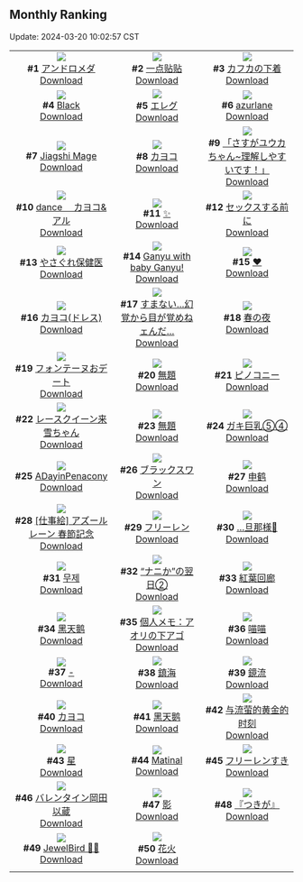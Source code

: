 ## Monthly Ranking
Update: 2024-03-20 10:02:57 CST

|      |      |      |
| :----: | :----: | :----: |
| ![](https://i.pixiv.re/c/240x480/img-master/img/2024/02/20/00/00/13/116215782_p0_master1200.jpg)<br>**#1** [アンドロメダ](https://www.pixiv.net/artworks/116215782)<br>[Download](https://i.pixiv.re/img-original/img/2024/02/20/00/00/13/116215782_p0.png) | ![](https://i.pixiv.re/c/240x480/img-master/img/2024/02/19/01/08/15/116190229_p0_master1200.jpg)<br>**#2** [一点贴贴](https://www.pixiv.net/artworks/116190229)<br>[Download](https://i.pixiv.re/img-original/img/2024/02/19/01/08/15/116190229_p0.jpg) | ![](https://i.pixiv.re/c/240x480/img-master/img/2024/02/20/16/58/11/116231216_p0_master1200.jpg)<br>**#3** [カフカの下着](https://www.pixiv.net/artworks/116231216)<br>[Download](https://i.pixiv.re/img-original/img/2024/02/20/16/58/11/116231216_p0.png) |
| ![](https://i.pixiv.re/c/240x480/img-master/img/2024/02/20/01/01/06/116217936_p0_master1200.jpg)<br>**#4** [Black](https://www.pixiv.net/artworks/116217936)<br>[Download](https://i.pixiv.re/img-original/img/2024/02/20/01/01/06/116217936_p0.jpg) | ![](https://i.pixiv.re/c/240x480/img-master/img/2024/02/20/17/16/54/116231594_p0_master1200.jpg)<br>**#5** [エレグ](https://www.pixiv.net/artworks/116231594)<br>[Download](https://i.pixiv.re/img-original/img/2024/02/20/17/16/54/116231594_p0.jpg) | ![](https://i.pixiv.re/c/240x480/img-master/img/2024/02/20/18/04/42/116232666_p0_master1200.jpg)<br>**#6** [azurlane](https://www.pixiv.net/artworks/116232666)<br>[Download](https://i.pixiv.re/img-original/img/2024/02/20/18/04/42/116232666_p0.jpg) |
| ![](https://i.pixiv.re/c/240x480/img-master/img/2024/02/20/22/50/20/116241088_p0_master1200.jpg)<br>**#7** [Jiagshi Mage](https://www.pixiv.net/artworks/116241088)<br>[Download](https://i.pixiv.re/img-original/img/2024/02/20/22/50/20/116241088_p0.png) | ![](https://i.pixiv.re/c/240x480/img-master/img/2024/02/20/13/58/50/116217669_p0_master1200.jpg)<br>**#8** [カヨコ](https://www.pixiv.net/artworks/116217669)<br>[Download](https://i.pixiv.re/img-original/img/2024/02/20/13/58/50/116217669_p0.jpg) | ![](https://i.pixiv.re/c/240x480/img-master/img/2024/02/20/20/22/40/116236284_p0_master1200.jpg)<br>**#9** [「さすがユウカちゃん~理解しやすいです！」](https://www.pixiv.net/artworks/116236284)<br>[Download](https://i.pixiv.re/img-original/img/2024/02/20/20/22/40/116236284_p0.png) |
| ![](https://i.pixiv.re/c/240x480/img-master/img/2024/02/20/12/00/02/116226576_p0_master1200.jpg)<br>**#10** [dance 　カヨコ&アル](https://www.pixiv.net/artworks/116226576)<br>[Download](https://i.pixiv.re/img-original/img/2024/02/20/12/00/02/116226576_p0.jpg) | ![](https://i.pixiv.re/c/240x480/img-master/img/2024/02/20/21/45/56/116238937_p0_master1200.jpg)<br>**#11** [✨](https://www.pixiv.net/artworks/116238937)<br>[Download](https://i.pixiv.re/img-original/img/2024/02/20/21/45/56/116238937_p0.png) | ![](https://i.pixiv.re/c/240x480/img-master/img/2024/02/20/21/15/30/116237956_p0_master1200.jpg)<br>**#12** [セックスする前に](https://www.pixiv.net/artworks/116237956)<br>[Download](https://i.pixiv.re/img-original/img/2024/02/20/21/15/30/116237956_p0.jpg) |
| ![](https://i.pixiv.re/c/240x480/img-master/img/2024/02/20/18/04/59/116232673_p0_master1200.jpg)<br>**#13** [やさぐれ保健医](https://www.pixiv.net/artworks/116232673)<br>[Download](https://i.pixiv.re/img-original/img/2024/02/20/18/04/59/116232673_p0.jpg) | ![](https://i.pixiv.re/c/240x480/img-master/img/2024/02/20/09/11/26/116224339_p0_master1200.jpg)<br>**#14** [Ganyu with baby Ganyu!](https://www.pixiv.net/artworks/116224339)<br>[Download](https://i.pixiv.re/img-original/img/2024/02/20/09/11/26/116224339_p0.png) | ![](https://i.pixiv.re/c/240x480/img-master/img/2024/02/20/00/00/19/116215826_p0_master1200.jpg)<br>**#15** [♥](https://www.pixiv.net/artworks/116215826)<br>[Download](https://i.pixiv.re/img-original/img/2024/02/20/00/00/19/116215826_p0.png) |
| ![](https://i.pixiv.re/c/240x480/img-master/img/2024/02/20/16/46/49/116231016_p0_master1200.jpg)<br>**#16** [カヨコ(ドレス)](https://www.pixiv.net/artworks/116231016)<br>[Download](https://i.pixiv.re/img-original/img/2024/02/20/16/46/49/116231016_p0.jpg) | ![](https://i.pixiv.re/c/240x480/img-master/img/2024/02/18/19/51/19/116178190_p0_master1200.jpg)<br>**#17** [すまない…幻覚から目が覚めねェんだ…](https://www.pixiv.net/artworks/116178190)<br>[Download](https://i.pixiv.re/img-original/img/2024/02/18/19/51/19/116178190_p0.png) | ![](https://i.pixiv.re/c/240x480/img-master/img/2024/02/20/00/29/47/116216989_p0_master1200.jpg)<br>**#18** [春の夜](https://www.pixiv.net/artworks/116216989)<br>[Download](https://i.pixiv.re/img-original/img/2024/02/20/00/29/47/116216989_p0.jpg) |
| ![](https://i.pixiv.re/c/240x480/img-master/img/2024/02/22/21/02/18/116294134_p0_master1200.jpg)<br>**#19** [フォンテーヌおデート](https://www.pixiv.net/artworks/116294134)<br>[Download](https://i.pixiv.re/img-original/img/2024/02/22/21/02/18/116294134_p0.jpg) | ![](https://i.pixiv.re/c/240x480/img-master/img/2024/02/19/02/24/23/116191877_p0_master1200.jpg)<br>**#20** [無題](https://www.pixiv.net/artworks/116191877)<br>[Download](https://i.pixiv.re/img-original/img/2024/02/19/02/24/23/116191877_p0.jpg) | ![](https://i.pixiv.re/c/240x480/img-master/img/2024/02/20/16/59/03/116231226_p0_master1200.jpg)<br>**#21** [ピノコニー](https://www.pixiv.net/artworks/116231226)<br>[Download](https://i.pixiv.re/img-original/img/2024/02/20/16/59/03/116231226_p0.jpg) |
| ![](https://i.pixiv.re/c/240x480/img-master/img/2024/02/20/00/00/04/116215730_p0_master1200.jpg)<br>**#22** [レースクイーン来雪ちゃん](https://www.pixiv.net/artworks/116215730)<br>[Download](https://i.pixiv.re/img-original/img/2024/02/20/00/00/04/116215730_p0.jpg) | ![](https://i.pixiv.re/c/240x480/img-master/img/2024/02/19/09/58/41/116197137_p0_master1200.jpg)<br>**#23** [無題](https://www.pixiv.net/artworks/116197137)<br>[Download](https://i.pixiv.re/img-original/img/2024/02/19/09/58/41/116197137_p0.png) | ![](https://i.pixiv.re/c/240x480/img-master/img/2024/02/19/08/00/03/116195783_p0_master1200.jpg)<br>**#24** [ガキ巨乳⑤④](https://www.pixiv.net/artworks/116195783)<br>[Download](https://i.pixiv.re/img-original/img/2024/02/19/08/00/03/116195783_p0.jpg) |
| ![](https://i.pixiv.re/c/240x480/img-master/img/2024/02/20/21/49/11/116239034_p0_master1200.jpg)<br>**#25** [ADayinPenacony](https://www.pixiv.net/artworks/116239034)<br>[Download](https://i.pixiv.re/img-original/img/2024/02/20/21/49/11/116239034_p0.png) | ![](https://i.pixiv.re/c/240x480/img-master/img/2024/02/21/00/00/11/116243424_p0_master1200.jpg)<br>**#26** [ブラックスワン](https://www.pixiv.net/artworks/116243424)<br>[Download](https://i.pixiv.re/img-original/img/2024/02/21/00/00/11/116243424_p0.jpg) | ![](https://i.pixiv.re/c/240x480/img-master/img/2024/02/20/00/01/11/116215975_p0_master1200.jpg)<br>**#27** [申鹤](https://www.pixiv.net/artworks/116215975)<br>[Download](https://i.pixiv.re/img-original/img/2024/02/20/00/01/11/116215975_p0.png) |
| ![](https://i.pixiv.re/c/240x480/img-master/img/2024/02/20/00/00/14/116215793_p0_master1200.jpg)<br>**#28** [[仕事絵] アズールレーン 春節記念](https://www.pixiv.net/artworks/116215793)<br>[Download](https://i.pixiv.re/img-original/img/2024/02/20/00/00/14/116215793_p0.jpg) | ![](https://i.pixiv.re/c/240x480/img-master/img/2024/02/19/10/35/55/116197663_p0_master1200.jpg)<br>**#29** [フリーレン](https://www.pixiv.net/artworks/116197663)<br>[Download](https://i.pixiv.re/img-original/img/2024/02/19/10/35/55/116197663_p0.jpg) | ![](https://i.pixiv.re/c/240x480/img-master/img/2024/02/20/03/49/27/116220812_p0_master1200.jpg)<br>**#30** […旦那様💋](https://www.pixiv.net/artworks/116220812)<br>[Download](https://i.pixiv.re/img-original/img/2024/02/20/03/49/27/116220812_p0.jpg) |
| ![](https://i.pixiv.re/c/240x480/img-master/img/2024/02/20/18/26/21/116233165_p0_master1200.jpg)<br>**#31** [무제](https://www.pixiv.net/artworks/116233165)<br>[Download](https://i.pixiv.re/img-original/img/2024/02/20/18/26/21/116233165_p0.png) | ![](https://i.pixiv.re/c/240x480/img-master/img/2024/02/19/17/20/19/116204171_p0_master1200.jpg)<br>**#32** [“ナニか”の翌日②](https://www.pixiv.net/artworks/116204171)<br>[Download](https://i.pixiv.re/img-original/img/2024/02/19/17/20/19/116204171_p0.jpg) | ![](https://i.pixiv.re/c/240x480/img-master/img/2024/02/20/00/00/16/116215803_p0_master1200.jpg)<br>**#33** [紅葉回廊](https://www.pixiv.net/artworks/116215803)<br>[Download](https://i.pixiv.re/img-original/img/2024/02/20/00/00/16/116215803_p0.png) |
| ![](https://i.pixiv.re/c/240x480/img-master/img/2024/02/20/18/48/01/116233662_p0_master1200.jpg)<br>**#34** [黑天鹅](https://www.pixiv.net/artworks/116233662)<br>[Download](https://i.pixiv.re/img-original/img/2024/02/20/18/48/01/116233662_p0.jpg) | ![](https://i.pixiv.re/c/240x480/img-master/img/2024/02/20/06/00/04/116222100_p0_master1200.jpg)<br>**#35** [個人メモ：アオリの下アゴ](https://www.pixiv.net/artworks/116222100)<br>[Download](https://i.pixiv.re/img-original/img/2024/02/20/06/00/04/116222100_p0.jpg) | ![](https://i.pixiv.re/c/240x480/img-master/img/2024/02/20/12/53/40/116227448_p0_master1200.jpg)<br>**#36** [喵喵](https://www.pixiv.net/artworks/116227448)<br>[Download](https://i.pixiv.re/img-original/img/2024/02/20/12/53/40/116227448_p0.png) |
| ![](https://i.pixiv.re/c/240x480/img-master/img/2024/02/18/00/00/20/116153826_p0_master1200.jpg)<br>**#37** [-](https://www.pixiv.net/artworks/116153826)<br>[Download](https://i.pixiv.re/img-original/img/2024/02/18/00/00/20/116153826_p0.jpg) | ![](https://i.pixiv.re/c/240x480/img-master/img/2024/02/19/19/48/50/116207758_p0_master1200.jpg)<br>**#38** [鎮海](https://www.pixiv.net/artworks/116207758)<br>[Download](https://i.pixiv.re/img-original/img/2024/02/19/19/48/50/116207758_p0.jpg) | ![](https://i.pixiv.re/c/240x480/img-master/img/2024/02/22/19/00/44/116290543_p0_master1200.jpg)<br>**#39** [鏡流](https://www.pixiv.net/artworks/116290543)<br>[Download](https://i.pixiv.re/img-original/img/2024/02/22/19/00/44/116290543_p0.png) |
| ![](https://i.pixiv.re/c/240x480/img-master/img/2024/02/22/19/59/09/116292189_p0_master1200.jpg)<br>**#40** [カヨコ](https://www.pixiv.net/artworks/116292189)<br>[Download](https://i.pixiv.re/img-original/img/2024/02/22/19/59/09/116292189_p0.png) | ![](https://i.pixiv.re/c/240x480/img-master/img/2024/02/20/14/05/27/116228494_p0_master1200.jpg)<br>**#41** [黑天鹅](https://www.pixiv.net/artworks/116228494)<br>[Download](https://i.pixiv.re/img-original/img/2024/02/20/14/05/27/116228494_p0.jpg) | ![](https://i.pixiv.re/c/240x480/img-master/img/2024/02/21/17/45/00/116259791_p0_master1200.jpg)<br>**#42** [与流萤的黄金的时刻](https://www.pixiv.net/artworks/116259791)<br>[Download](https://i.pixiv.re/img-original/img/2024/02/21/17/45/00/116259791_p0.jpg) |
| ![](https://i.pixiv.re/c/240x480/img-master/img/2024/02/19/04/03/27/116193169_p0_master1200.jpg)<br>**#43** [星](https://www.pixiv.net/artworks/116193169)<br>[Download](https://i.pixiv.re/img-original/img/2024/02/19/04/03/27/116193169_p0.jpg) | ![](https://i.pixiv.re/c/240x480/img-master/img/2024/02/18/03/03/03/116156964_p0_master1200.jpg)<br>**#44** [Matinal](https://www.pixiv.net/artworks/116156964)<br>[Download](https://i.pixiv.re/img-original/img/2024/02/18/03/03/03/116156964_p0.png) | ![](https://i.pixiv.re/c/240x480/img-master/img/2024/02/20/02/37/43/116219884_p0_master1200.jpg)<br>**#45** [フリーレンすき](https://www.pixiv.net/artworks/116219884)<br>[Download](https://i.pixiv.re/img-original/img/2024/02/20/02/37/43/116219884_p0.jpg) |
| ![](https://i.pixiv.re/c/240x480/img-master/img/2024/02/18/00/00/21/116153829_p0_master1200.jpg)<br>**#46** [バレンタイン岡田以蔵](https://www.pixiv.net/artworks/116153829)<br>[Download](https://i.pixiv.re/img-original/img/2024/02/18/00/00/21/116153829_p0.png) | ![](https://i.pixiv.re/c/240x480/img-master/img/2024/02/19/00/01/05/116187905_p0_master1200.jpg)<br>**#47** [影](https://www.pixiv.net/artworks/116187905)<br>[Download](https://i.pixiv.re/img-original/img/2024/02/19/00/01/05/116187905_p0.jpg) | ![](https://i.pixiv.re/c/240x480/img-master/img/2024/02/20/00/22/00/116216747_p0_master1200.jpg)<br>**#48** [『つきが』](https://www.pixiv.net/artworks/116216747)<br>[Download](https://i.pixiv.re/img-original/img/2024/02/20/00/22/00/116216747_p0.png) |
| ![](https://i.pixiv.re/c/240x480/img-master/img/2024/02/20/07/35/21/116223167_p0_master1200.jpg)<br>**#49** [JewelBird 💙💜](https://www.pixiv.net/artworks/116223167)<br>[Download](https://i.pixiv.re/img-original/img/2024/02/20/07/35/21/116223167_p0.png) | ![](https://i.pixiv.re/c/240x480/img-master/img/2024/02/18/23/58/45/116187594_p0_master1200.jpg)<br>**#50** [花火](https://www.pixiv.net/artworks/116187594)<br>[Download](https://i.pixiv.re/img-original/img/2024/02/18/23/58/45/116187594_p0.jpg) |
|      |
